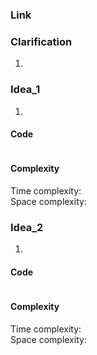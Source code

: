
### Link



### Clarification

1. 

### Idea_1

1. 


#### Code

```java

```

#### Complexity

Time complexity:  
Space complexity: 


### Idea_2

1. 


#### Code

```java

```

#### Complexity

Time complexity:  
Space complexity: 
